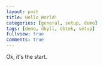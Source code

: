 ```yaml
---
layout: post
title: Hello World!
categories: [general, setup, demo]
tags: [demo, dbyll, dbtek, setup]
fullview: true
comments: true
---
```


Ok, it's the start.

